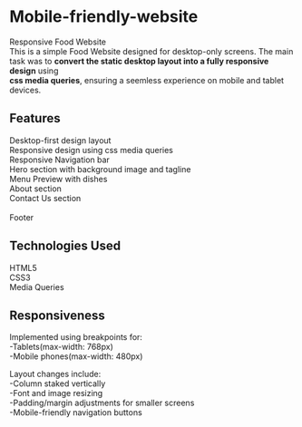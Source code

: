 # Mobile-friendly-website
Responsive Food Website
<br>
This is a simple Food Website designed for desktop-only screens. The main task was to **convert the static desktop layout into a fully responsive design** using
<br>
**css media queries**, ensuring a seemless experience on mobile and tablet devices.

## Features
Desktop-first design layout
<br>
Responsive design using css media queries
<br>
Responsive Navigation bar
<br>
Hero section with background image and tagline
<br>
Menu Preview with dishes
<br>
About section
<br>
Contact Us section\
<br>
Footer

## Technologies Used
HTML5
<br>
CSS3
<br>
Media Queries

## Responsiveness
Implemented using breakpoints for:
<br>
-Tablets(max-width: 768px)
<br>
-Mobile phones(max-width: 480px)
<br>

Layout changes include:
<br>
-Column staked vertically
<br>
-Font and image resizing
<br>
-Padding/margin adjustments for smaller screens
<br>
-Mobile-friendly navigation buttons

